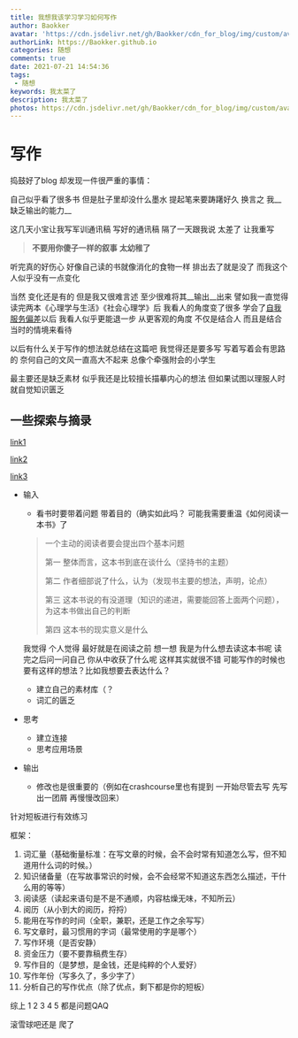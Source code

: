 ```yaml
---
title: 我想我该学习学习如何写作
author: Baokker
avatar: 'https://cdn.jsdelivr.net/gh/Baokker/cdn_for_blog/img/custom/avatar.jpg'
authorLink: https://Baokker.github.io
categories: 随想
comments: true
date: 2021-07-21 14:54:36
tags:
 - 随想
keywords: 我太菜了
description: 我太菜了
photos: https://cdn.jsdelivr.net/gh/Baokker/cdn_for_blog/img/custom/avatar.jpg
---
```


# 写作

捣鼓好了blog 却发现一件很严重的事情：

自己似乎看了很多书 但是肚子里却没什么墨水 提起笔来要踌躇好久 换言之 我__缺乏输出的能力__

这几天小宝让我写军训通讯稿 写好的通讯稿 隔了一天跟我说 太差了 让我重写 

>  **不要用你傻子一样的叙事** **太幼稚了** 

听完真的好伤心 好像自己读的书就像消化的食物一样 排出去了就是没了 而我这个人似乎没有一点变化

当然 变化还是有的 但是我又很难言述 至少很难将其__输出__出来 譬如我一直觉得 读完两本《心理学与生活》《社会心理学》后 我看人的角度变了很多 学会了[自我服务偏差](https://baike.baidu.com/item/%E8%87%AA%E6%88%91%E6%9C%8D%E5%8A%A1%E5%81%8F%E5%B7%AE/8546813)以后 我看人似乎更能退一步 从更客观的角度 不仅是结合人 而且是结合当时的情境来看待

以后有什么关于写作的想法就总结在这篇吧 我觉得还是要多写 写着写着会有思路的 奈何自己的文风一直高大不起来 总像个牵强附会的小学生

最主要还是缺乏素材 似乎我还是比较擅长描摹内心的想法 但如果试图以理服人时 就自觉知识匮乏



## 一些探索与摘录

[link1](https://www.zhihu.com/question/20669324/answer/531557544)

[link2](https://zhuanlan.zhihu.com/p/141088988)

[link3](https://www.zhihu.com/question/349555901/answer/1091918644)

* 输入

  - 看书时要带着问题 带着目的（确实如此吗？ 可能我需要重温《如何阅读一本书》了

  > 一个主动的阅读者要会提出四个基本问题
  >
  > 第一 整体而言，这本书到底在谈什么（坚持书的主题）
  >
  > 第二 作者细部说了什么，认为（发现书主要的想法，声明，论点）
  >
  > 第三 这本书说的有没道理（知识的递进，需要能回答上面两个问题），为这本书做出自己的判断
  >
  > 第四 这本书的现实意义是什么

  我觉得 个人觉得 最好就是在阅读之前 想一想 我是为什么想去读这本书呢 读完之后问一问自己 你从中收获了什么呢 这样其实就很不错 可能写作的时候也要有这样的想法？比如我想要去表达什么？

  - 建立自己的素材库（？
  - 词汇的匮乏

* 思考

  - 建立连接
  - 思考应用场景

* 输出

  - 修改也是很重要的（例如在crashcourse里也有提到 一开始尽管去写 先写出一团屑 再慢慢改回来）



针对短板进行有效练习

框架：

1. 词汇量（基础衡量标准：在写文章的时候，会不会时常有知道怎么写，但不知道用什么词的时候。）
2. 知识储备量（在写故事常识的时候，会不会经常不知道这东西怎么描述，干什么用的等等）
3. 阅读感（读起来语句是不是不通顺，内容枯燥无味，不知所云）
4. 阅历（从小到大的阅历，捋捋）
5. 能用在写作的时间（全职，兼职，还是工作之余写写）
6. 写文章时，最习惯用的字词（最常使用的字是哪个）
7. 写作环境（是否安静）
8. 资金压力（要不要靠稿费生存）
9. 写作目的（是梦想，是金钱，还是纯粹的个人爱好）
10. 写作年份（写多久了，多少字了）
11. 分析自己的写作优点（除了优点，剩下都是你的短板）

综上 1 2 3 4 5 都是问题QAQ

滚雪球吧还是 爬了